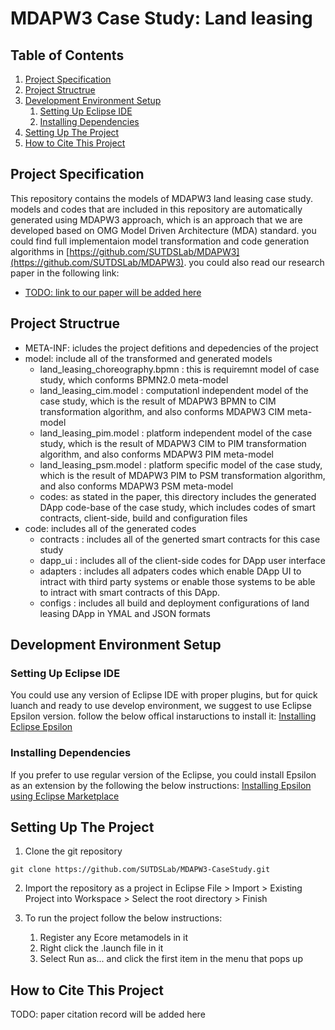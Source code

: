 # MDAPW3 Case Study: Land leasing
## Table of Contents
1. [Project Specification](#project-specification)
2. [Project Structrue](#project-Structrue)
3. [Development Environment Setup](#development-environment-setup)
    1. [Setting Up Eclipse IDE](#setting-up-eclipse-ide)
    2. [Installing Dependencies](#installing-dependencies)
4. [Setting Up The Project](#setting-up-the-project)
5. [How to Cite This Project](#how-to-cite-this-project)

## Project Specification 
This repository contains the models of MDAPW3 land leasing case study. models and codes that are included in this repository are automatically generated using MDAPW3 approach, which is an approach that we are developed based on OMG Model Driven Architecture (MDA) standard. you could find full implementaion model transformation and code generation algorithms in [https://github.com/SUTDSLab/MDAPW3](https://github.com/SUTDSLab/MDAPW3). you could also read our research paper in the following link:
- [TODO: link to our paper will be added here](./#)
## Project Structrue
- META-INF: icludes the project defitions and depedencies of the project
- model: include all of the transformed and generated models
    - land_leasing_choreography.bpmn : this is requiremnt model of case study, which conforms BPMN2.0 meta-model
    - land_leasing_cim.model : computationl independent model of the case study, which is the result of MDAPW3 BPMN to CIM transformation algorithm, and also conforms MDAPW3 CIM meta-model
    - land_leasing_pim.model : platform independent model of the case study, which is the result of MDAPW3 CIM to PIM transformation algorithm, and also conforms MDAPW3 PIM meta-model
    - land_leasing_psm.model : platform specific model of the case study, which is the result of MDAPW3 PIM to PSM transformation algorithm, and also conforms MDAPW3 PSM meta-model
    - codes: as stated in the paper, this directory includes the generated DApp code-base of the case study, which includes codes of smart contracts, client-side, build and configuration files 
- code: includes all of the generated codes
    - contracts : includes all of the generted smart contracts for this case study
    - dapp_ui : includes all of the client-side codes for DApp user interface
    - adapters : includes all adpaters codes which enable DApp UI to intract with third party systems or enable those systems to be able to intract with smart contracts of this DApp.
    - configs : includes all build and deployment configurations of land leasing DApp in YMAL and JSON formats
## Development Environment Setup

### Setting Up Eclipse IDE
You could use any version of Eclipse IDE with proper plugins, but for quick luanch and ready to use develop environment, we suggest to use Eclipse Epsilon version. follow the below offical instaructions to install it:
[Installing Eclipse Epsilon](https://eclipse.dev/epsilon/download/)
### Installing Dependencies
If you prefer to use regular version of the Eclipse, you could install Epsilon as an extension by the following the below instructions:
[Installing Epsilon using Eclipse Marketplace](https://eclipse.dev/epsilon/download/#eclipse-marketplace)
## Setting Up The Project
1. Clone the git repository
```
git clone https://github.com/SUTDSLab/MDAPW3-CaseStudy.git
``` 
2. Import the repository as a project in Eclipse
File > Import > Existing Project into Workspace > Select the root directory > Finish

3. To run the project follow the below instructions:
    1. Register any Ecore metamodels in it
    2. Right click the .launch file in it
    3. Select Run as... and click the first item in the menu that pops up

## How to Cite This Project
TODO: paper citation record will be added here